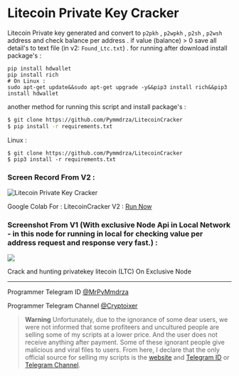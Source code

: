 # Litecoin Private Key Cracker

Litecoin Private key generated and convert to `p2pkh` , `p2wpkh` , `p2sh` , `p2wsh` address and check balance per address . if value (balance) > 0 save all detail's to text file (in v2: `Found_Ltc.txt`) . for running after download install package's :

```
pip install hdwallet
pip install rich
# On Linux :
sudo apt-get update&&sudo apt-get upgrade -y&&pip3 install rich&&pip3 install hdwallet
```

another method for running this script and install package's :
```bash
$ git clone https://github.com/Pymmdrza/LitecoinCracker
$ pip install -r requirements.txt
```
Linux :

```shell
$ git clone https://github.com/Pymmdrza/LitecoinCracker
$ pip3 install -r requirements.txt

```


### Screen Record From V2 :

![Litecoin Private Key Cracker](https://raw.githubusercontent.com/Pymmdrza/LitecoinCracker/mainx/_m/ScreenRecord_LtcCracker_v2.gif 'Litecoin Private Key Cracker
')

Google Colab For : LitecoinCracker V2 : [Run Now](https://colab.research.google.com/drive/1QRvE-rWTKS0Fia-MTHVrY2TPWhsJDWg-?usp=sharing)

### Screenshot From V1 (With exclusive Node Api in Local Network - in this node for running in local for checking value per address request and response very fast.) :


![](https://github.com/Pymmdrza/LitecoinCracker/raw/mainx/ltc-all.JPG)


Crack and hunting privatekey litecoin (LTC) On Exclusive Node

---

Programmer Telegram ID [@MrPyMmdrza](https://t.me/MrPyMmdrza)

Programmer Telegram Channel [@Cryptoixer](https://t.me/Cryptoixer)

> **Warning**
> Unfortunately, due to the ignorance of some dear users, we were not informed that some profiteers and uncultured people are selling some of my scripts at a lower price. And the user does not receive anything after payment. Some of these ignorant people give malicious and viral files to users. From here, I declare that the only official source for selling my scripts is the [website](https://mmdrza.com) and [Telegram ID](https://t.me/MrPyMmdrza) or [Telegram Channel](https://t.me/Cryptoixer).
